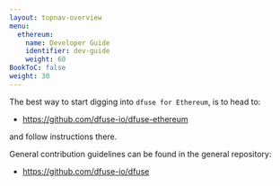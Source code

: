 ```yaml
---
layout: topnav-overview
menu:
  ethereum:
    name: Developer Guide
    identifier: dev-guide
    weight: 60
BookToC: false
weight: 30
---
```


The best way to start digging into `dfuse for Ethereum`, is to head to:

* https://github.com/dfuse-io/dfuse-ethereum

and follow instructions there.

General contribution guidelines can be found in the general repository:

* https://github.com/dfuse-io/dfuse
